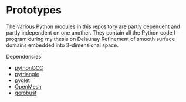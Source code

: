 # Prototypes
The various Python modules in this repository are partly dependent and partly independent on one another. They contain all the Python code I program during my thesis on Delaunay Refinement of smooth surface domains embedded into 3-dimensional space.

Dependencies:
- [pythonOCC](https://github.com/tpaviot/pythonocc)
- [pytriangle](https://github.com/pletzer/pytriangle)
- [pyglet](http://pyglet.org)
- [OpenMesh](https://openmesh-python.readthedocs.io/en/latest/)
- [gerobust](https://github.com/aluriak/gerobust)
